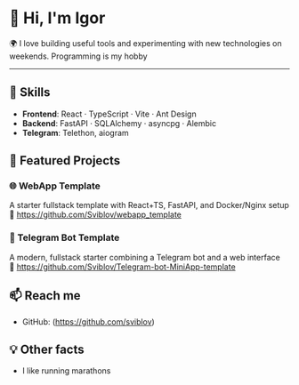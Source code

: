 # 👋 Hi, I'm Igor

🌍 I love building useful tools and experimenting with new technologies on weekends. Programming is my hobby 

---

## 🔧 Skills

- **Frontend**: React · TypeScript · Vite · Ant Design
- **Backend**: FastAPI · SQLAlchemy · asyncpg · Alembic
- **Telegram**: Telethon, aiogram


## 📂 Featured Projects

### 🌐 WebApp Template  
A starter fullstack template with React+TS, FastAPI, and Docker/Nginx setup  
🔗 https://github.com/Sviblov/webapp_template

### 🤖 Telegram Bot Template  
A modern, fullstack starter combining a Telegram bot and a web interface  
🔗 https://github.com/Sviblov/Telegram-bot-MiniApp-template


## 📫 Reach me

- GitHub: (https://github.com/sviblov)


## 💡 Other facts

- I like running marathons
